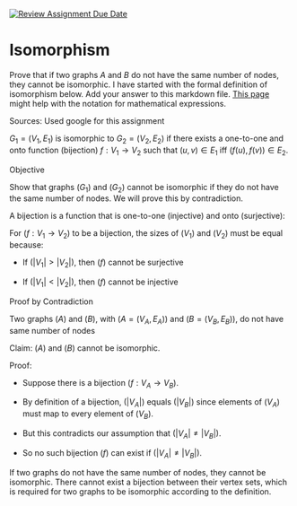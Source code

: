 [![Review Assignment Due Date](https://classroom.github.com/assets/deadline-readme-button-24ddc0f5d75046c5622901739e7c5dd533143b0c8e959d652212380cedb1ea36.svg)](https://classroom.github.com/a/AtNXzL3S)
# Isomorphism

Prove that if two graphs $A$ and $B$ do not have the same number of nodes, they
cannot be isomorphic. I have started with the formal definition of isomorphism
below. Add your answer to this markdown file. [This
page](https://docs.github.com/en/get-started/writing-on-github/working-with-advanced-formatting/writing-mathematical-expressions)
might help with the notation for mathematical expressions.

Sources: Used google for this assignment

$G_1=(V_1 , E_1)$ is isomorphic to $G_2 = (V_2, E_2)$ if there exists a
one-to-one and onto function (bijection) $f: V_1 \rightarrow V_2$ such that $(u,v)
\in E_1$ iff $(f(u),f(v)) \in E_2$.

Objective

Show that graphs $( G_1 )$ and $( G_2 )$ cannot be isomorphic if they do not have the same number of nodes. We will prove this by contradiction.

A bijection is a function that is one-to-one (injective) and onto (surjective):

For $( f: V_1 \rightarrow V_2 )$ to be a bijection, the sizes of $( V_1 )$ and $( V_2 )$ must be equal because:

- If $( |V_1| > |V_2| )$, then $( f )$ cannot be surjective 

- If $( |V_1| < |V_2| )$, then $( f )$ cannot be injective

Proof by Contradiction

Two graphs $( A )$ and $( B )$, with $( A = (V_A, E_A) )$ and $( B = (V_B, E_B) )$, do not have same number of nodes

Claim: $( A )$ and $( B )$ cannot be isomorphic.

Proof:

- Suppose there is a bijection $( f: V_A \rightarrow V_B )$.

- By definition of a bijection, $( |V_A| )$ equals $( |V_B| )$ since elements of $( V_A )$ must map to every element of $( V_B )$.

- But this contradicts our assumption that $( |V_A| \neq |V_B| )$.

- So no such bijection $( f )$ can exist if $( |V_A| \neq |V_B| )$.

If two graphs do not have the same number of nodes, they cannot be isomorphic. There cannot exist a bijection between their vertex sets, which is required for two graphs to be isomorphic according to the definition.

